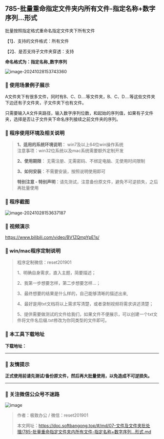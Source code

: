 ## 785-批量重命指定文件夹内所有文件-指定名称+数字序列...形式

批量按照指定格式重命名指定文件夹下所有文件

【1】、支持的文件格式：所有文件

【2】、是否支持子文件夹穿透：支持  

**命名格式为：指定名称_数字序列**

![image-20241028153743360](https://s2.loli.net/2024/11/01/zNFGMIvD3rhjlbu.png)

### 📑 使用场景例子展示
A文件夹下有很多文件，同时有B、C、D....等文件夹，B、C、D....等这些文件夹下边还有子文件夹，子文件夹下也有文件。

只需要输入A文件夹路径，输入数字序列位数，和起始的序列值，如果有子文件夹，选择是否让子文件夹下命名序列接续之前文件夹的序列。

### 📑 程序使用环境及相关说明

> **1、适用的系统环境说明**： win7及以上64位win操作系统  
> 注意事项：win32位系统以及mac系统需要额外定制开发  
>
> **2、使用期限**： 无需注册、无需密码、不绑定电脑、无使用时间限制  
>
> **3、如何安装**：不需要安装，按照说明使用即可  
>
> **特别注意 - 特别声明**：请先测试，注意备份原文件，避免不可逆损失，之后再批量使用

### 📑 程序截图
![image-20241028153637187](https://s2.loli.net/2024/11/01/19KzZc4GTMPhSsU.png) 

### 📑 视频演示

https://www.bilibili.com/video/BV1ZQmpYpE1s/

### 📑 win/mac程序定制说明

> 程序定制微信：reset201901  
>
> 1、明确自身需求，直入主题，简要描述；
>
> 2、我第一步想要怎样，第二步想要怎样...； 
>
> 3、最终想要的结果是什么样的，自己能够清晰的描述出来,  
>
> 4、最好是用txt文档将以上需求写清楚，或者录制视频将需求讲述清楚；  
>
> 5、提供需要做测试的文件给我们，如果文件不便展示，可以创建一个txt文件将文件名后缀.txt修改为你同类型的文件即可。  

### 📑 本工具下载地址

**下载地址：**

------

### 📑 友情提示

**正式使用前请先测试/备份原文件，然后再大批量使用，以免造成不可逆损失。**

------

### 📑 关注微信公众号不迷路

![image](https://s2.loli.net/2024/11/02/tK9T7jxLcuv5rUk.png)

> 作者：极致办公  /  微信：reset201901
>
> 本文网址：https://doc.softbangong.top/#/md/07-文件及文件夹批处理/785-批量重命指定文件夹内所有文件-指定名称+数字序列...形式.md